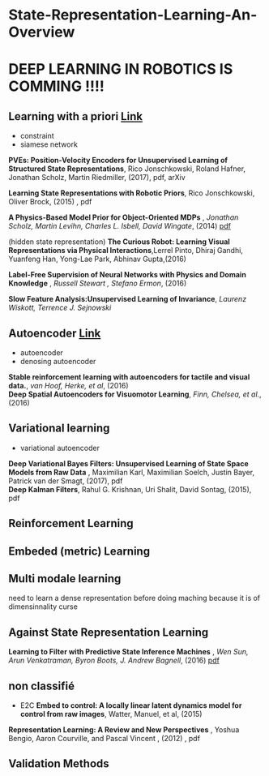 # State-Representation-Learning-An-Overview

# DEEP LEARNING IN ROBOTICS IS COMMING  !!!!

## Learning with a priori [Link](https://github.com/TLESORT/State-Representation-Learning-An-Overview/blob/master/LearningWithApriori.md)

- constraint
- siamese network

**PVEs: Position-Velocity Encoders for Unsupervised Learning of Structured State Representations**, Rico Jonschkowski, Roland Hafner, Jonathan Scholz, Martin Riedmiller, (2017), pdf, arXiv

 **Learning State Representations with Robotic Priors**, Rico Jonschkowski, Oliver Brock, (2015) , pdf <br>
 
 **A Physics-Based Model Prior for Object-Oriented MDPs** , *Jonathan Scholz, Martin Levihn, Charles L. Isbell, David Wingate*, (2014) [pdf](http://proceedings.mlr.press/v32/scholz14.pdf)  <br>

(hidden state representation) **The Curious Robot: Learning Visual Representations via Physical Interactions**,Lerrel Pinto, Dhiraj Gandhi, Yuanfeng Han, Yong-Lae Park, Abhinav Gupta,(2016) <br>

 **Label-Free Supervision of Neural Networks with Physics and Domain Knowledge** , *Russell Stewart , Stefano Ermon*, (2016) <br>
 
 **Slow Feature Analysis:Unsupervised Learning of Invariance**, *Laurenz Wiskott, Terrence J. Sejnowski*

## Autoencoder [Link](https://github.com/TLESORT/State-Representation-Learning-An-Overview/blob/master/Autoencoders.md)

- autoencoder
- denosing autoencoder

**Stable reinforcement learning with autoencoders for tactile and visual data.**, *van Hoof, Herke, et al*, (2016) <br>
**Deep Spatial Autoencoders for Visuomotor Learning**, *Finn, Chelsea, et al.*, (2016) <br>


## Variational learning

- variational autoencoder

**Deep Variational Bayes Filters: Unsupervised Learning of State Space Models from Raw Data** , Maximilian Karl, Maximilian Soelch, Justin Bayer, Patrick van der Smagt, (2017), pdf <br>
**Deep Kalman Filters**, Rahul G. Krishnan, Uri Shalit, David Sontag, (2015), pdf

## Reinforcement Learning

## Embeded (metric) Learning

## Multi modale learning

need to learn a dense representation before doing maching because it is of dimensinnality curse

## Against State Representation Learning

**Learning to Filter with Predictive State Inference Machines** , *Wen Sun, Arun Venkatraman, Byron Boots, J. Andrew Bagnell*, (2016) [pdf](https://arxiv.org/pdf/1512.08836)

## non classifié
- E2C
 **Embed to control: A locally linear latent dynamics model for control from raw images**, Watter, Manuel, et al, (2015)
 
 **Representation Learning: A Review and New Perspectives** , Yoshua Bengio, Aaron Courville, and Pascal Vincent , (2012) , pdf
 
## Validation Methods
